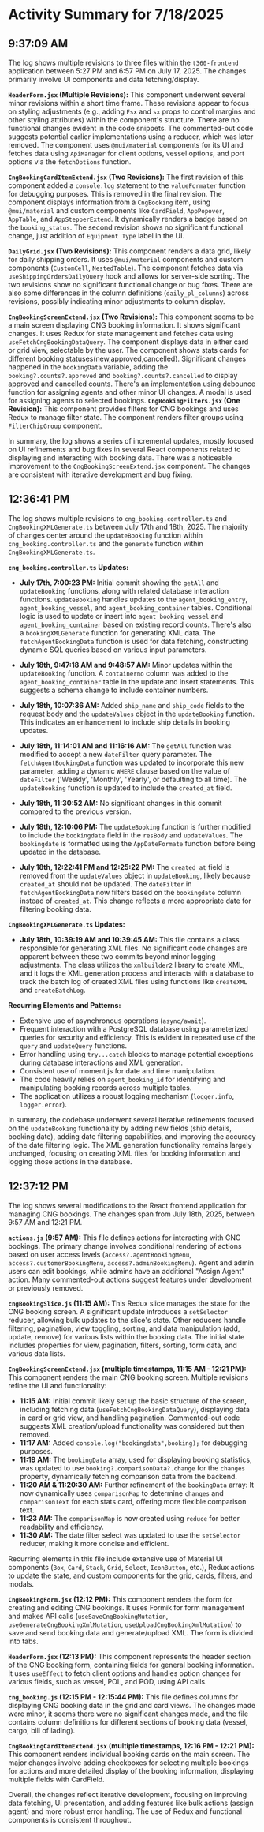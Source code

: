 # Activity Summary for 7/18/2025

## 9:37:09 AM
The log shows multiple revisions to three files within the `t360-frontend` application between 5:27 PM and 6:57 PM on July 17, 2025.  The changes primarily involve UI components and data fetching/display.

**`HeaderForm.jsx` (Multiple Revisions):** This component underwent several minor revisions within a short time frame.  These revisions appear to focus on styling adjustments (e.g., adding `Fsx` and `sx` props to control margins and other styling attributes) within the component's structure.  There are no functional changes evident in the code snippets.  The commented-out code suggests potential earlier implementations using a reducer, which was later removed.  The component uses `@mui/material` components for its UI and fetches data using `ApiManager` for client options, vessel options, and port options via the `fetchOptions` function.


**`CngBookingCardItemExtend.jsx` (Two Revisions):**  The first revision of this component added a `console.log` statement to the `valueFormater` function for debugging purposes. This is removed in the final revision.  The component displays information from a `CngBooking` item, using `@mui/material` and custom components like `CardField`, `AppPopover`, `AppTable`, and `AppStepperExtend`.  It dynamically renders a badge based on the `booking_status`.  The second revision shows no significant functional change, just addition of `Equipment Type` label in the UI.

**`DailyGrid.jsx` (Two Revisions):** This component renders a data grid, likely for daily shipping orders. It uses `@mui/material` components and custom components (`CustomCell`, `NestedTable`).  The component fetches data via  `useShippingOrdersDailyQuery` hook and allows for server-side sorting. The two revisions show no significant functional change or bug fixes.  There are also some differences in the column definitions (`daily_pl_columns`) across revisions, possibly indicating minor adjustments to column display.

**`CngBookingScreenExtend.jsx` (Two Revisions):**  This component seems to be a main screen displaying CNG booking information. It shows significant changes.  It uses Redux for state management and fetches data using `useFetchCngBookingDataQuery`.  The component displays data in either card or grid view, selectable by the user.  The component shows stats cards for different booking statuses(new,approved,cancelled).  Significant changes happened in the `bookingData` variable, adding the `booking?.counts?.approved` and `booking?.counts?.cancelled` to display approved and cancelled counts.  There's an implementation using debounce function for assigning agents and other minor UI changes.  A modal is used for assigning agents to selected bookings.
**`CngBookingFilters.jsx` (One Revision):** This component provides filters for CNG bookings and uses Redux to manage filter state.  The component renders filter groups using `FilterChipGroup` component.


In summary, the log shows a series of incremental updates, mostly focused on UI refinements and bug fixes in several React components related to displaying and interacting with booking data.  There was a noticeable improvement to the `CngBookingScreenExtend.jsx` component.  The changes are consistent with iterative development and bug fixing.


## 12:36:41 PM
The log shows multiple revisions to `cng_booking.controller.ts` and `CngBookingXMLGenerate.ts` between July 17th and 18th, 2025.  The majority of changes center around the `updateBooking` function within `cng_booking.controller.ts` and the `generate` function within `CngBookingXMLGenerate.ts`.

**`cng_booking.controller.ts` Updates:**

* **July 17th, 7:00:23 PM:** Initial commit showing the `getAll` and `updateBooking` functions, along with related database interaction functions. `updateBooking` handles updates to the `agent_booking_entry`, `agent_booking_vessel`, and `agent_booking_container` tables.  Conditional logic is used to update or insert into `agent_booking_vessel` and `agent_booking_container` based on existing record counts.  There's also a `bookingXMLGenerate` function for generating XML data.  The `fetchAgentBookingData` function is used for data fetching, constructing dynamic SQL queries based on various input parameters.

* **July 18th, 9:47:18 AM and 9:48:57 AM:** Minor updates within the `updateBooking` function.  A `containerno` column was added to the `agent_booking_container` table in the update and insert statements.  This suggests a schema change to include container numbers.


* **July 18th, 10:07:36 AM:** Added `ship_name` and `ship_code` fields to the request body and the `updateValues` object in the `updateBooking` function.  This indicates an enhancement to include ship details in booking updates.


* **July 18th, 11:14:01 AM and 11:16:16 AM:**  The `getAll` function was modified to accept a new `dateFilter` query parameter. The `fetchAgentBookingData` function was updated to incorporate this new parameter, adding a dynamic `WHERE` clause based on the value of `dateFilter` ('Weekly', 'Monthly', 'Yearly', or defaulting to all time).  The `updateBooking` function is updated to include the `created_at` field.

* **July 18th, 11:30:52 AM:** No significant changes in this commit compared to the previous version.

* **July 18th, 12:10:06 PM:** The `updateBooking` function is further modified to include the `bookingdate` field in the `resBody` and `updateValues`. The `bookingdate` is formatted using the `AppDateFormate` function before being updated in the database.

* **July 18th, 12:22:41 PM and 12:25:22 PM:**  The `created_at` field is removed from the `updateValues` object in `updateBooking`, likely because `created_at` should not be updated. The `dateFilter` in `fetchAgentBookingData` now filters based on the `bookingdate` column instead of `created_at`. This change reflects a more appropriate date for filtering booking data.


**`CngBookingXMLGenerate.ts` Updates:**

* **July 18th, 10:39:19 AM and 10:39:45 AM:** This file contains a class responsible for generating XML files. No significant code changes are apparent between these two commits beyond minor logging adjustments. The class utilizes the `xmlbuilder2` library to create XML, and it logs the XML generation process and interacts with a database to track the batch log of created XML files using functions like `createXML` and `createBatchLog`.

**Recurring Elements and Patterns:**

* Extensive use of asynchronous operations (`async/await`).
* Frequent interaction with a PostgreSQL database using parameterized queries for security and efficiency.  This is evident in repeated use of the `query` and `updateQuery` functions.
* Error handling using `try...catch` blocks to manage potential exceptions during database interactions and XML generation.
* Consistent use of moment.js for date and time manipulation.
*  The code heavily relies on `agent_booking_id` for identifying and manipulating booking records across multiple tables.
* The application utilizes a robust logging mechanism (`logger.info`, `logger.error`).


In summary, the codebase underwent several iterative refinements focused on the `updateBooking` functionality by adding new fields (ship details, booking date), adding date filtering capabilities, and improving the accuracy of the date filtering logic.  The XML generation functionality remains largely unchanged, focusing on creating XML files for booking information and logging those actions in the database.


## 12:37:12 PM
The log shows several modifications to the React frontend application for managing CNG bookings.  The changes span from July 18th, 2025, between 9:57 AM and 12:21 PM.

**`actions.js` (9:57 AM):** This file defines actions for interacting with CNG bookings.  The primary change involves conditional rendering of actions based on user access levels (`access?.agentBookingMenu`, `access?.customerBookingMenu`, `access?.adminBookingMenu`).  Agent and admin users can edit bookings, while admins have an additional "Assign Agent" action.  Many commented-out actions suggest features under development or previously removed.


**`cngBookingSlice.js` (11:15 AM):** This Redux slice manages the state for the CNG booking screen. A significant update introduces a `setSelector` reducer, allowing bulk updates to the slice's state.  Other reducers handle filtering, pagination, view toggling, sorting, and data manipulation (add, update, remove) for various lists within the booking data.  The initial state includes properties for view, pagination, filters, sorting, form data, and various data lists.

**`CngBookingScreenExtend.jsx` (multiple timestamps, 11:15 AM - 12:21 PM):** This component renders the main CNG booking screen. Multiple revisions refine the UI and functionality:

* **11:15 AM:** Initial commit likely set up the basic structure of the screen, including fetching data (`useFetchCngBookingDataQuery`), displaying data in card or grid view, and handling pagination.  Commented-out code suggests XML creation/upload functionality was considered but then removed.
* **11:17 AM:** Added `console.log("bookingdata",booking);` for debugging purposes.
* **11:19 AM:**  The `bookingData` array, used for displaying booking statistics, was updated to use `booking?.comparisonData?.change` for the `changes` property, dynamically fetching comparison data from the backend.
* **11:20 AM & 11:20:30 AM:** Further refinement of the `bookingData` array:  It now dynamically uses `comparisonMap` to determine `changes` and `comparisonText` for each stats card, offering more flexible comparison text.
* **11:23 AM:** The `comparisonMap` is now created using `reduce` for better readability and efficiency.
* **11:30 AM:**  The date filter select was updated to use the `setSelector` reducer, making it more concise and efficient.

Recurring elements in this file include extensive use of Material UI components (`Box`, `Card`, `Stack`, `Grid`, `Select`, `IconButton`, etc.), Redux actions to update the state, and custom components for the grid, cards, filters, and modals.


**`CngBookingForm.jsx` (12:12 PM):** This component renders the form for creating and editing CNG bookings.  It uses Formik for form management and makes API calls (`useSaveCngBookingMutation`, `useGenerateCngBookingXmlMutation`, `useUploadCngBookingXmlMutation`) to save and send booking data and generate/upload XML.  The form is divided into tabs.


**`HeaderForm.jsx` (12:13 PM):** This component represents the header section of the CNG booking form, containing fields for general booking information. It uses `useEffect` to fetch client options and handles option changes for various fields, such as vessel, POL, and POD, using API calls.

**`cng_booking.js` (12:15 PM - 12:15:44 PM):** This file defines columns for displaying CNG booking data in the grid and card views. The changes made were minor, it seems there were no significant changes made, and the file contains column definitions for different sections of booking data (vessel, cargo, bill of lading).

**`CngBookingCardItemExtend.jsx` (multiple timestamps, 12:16 PM - 12:21 PM):** This component renders individual booking cards on the main screen.  The major changes involve adding checkboxes for selecting multiple bookings for actions and more detailed display of the booking information, displaying multiple fields with CardField.


Overall, the changes reflect iterative development, focusing on improving data fetching, UI presentation, and adding features like bulk actions (assign agent) and more robust error handling. The use of Redux and functional components is consistent throughout.
